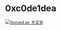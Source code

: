 # 0xc0de1dea
[![Solved.ac
프로필](http://mazassumnida.wtf/api/v2/generate_badge?boj={handle})](https://solved.ac/{handle})
